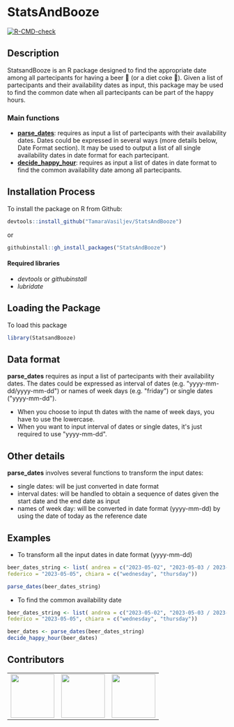 # StatsAndBooze

<!-- badges: start -->
  [![R-CMD-check](https://github.com/TamaraVasiljev/StatsAndBooze/actions/workflows/R-CMD-check.yaml/badge.svg?branch=dev)](https://github.com/TamaraVasiljev/StatsAndBooze/actions/workflows/R-CMD-check.yaml)
 <!-- badges: end -->

## Description

StatsandBooze is an R package designed to find the appropriate date among all partecipants for having a beer :beers: (or a diet coke :bubble_tea:). 
Given a list of partecipants and their availability dates as input, this package may be used to find the common date when all partecipants can be part of the happy hours. 

### Main functions

* <ins>**parse_dates**</ins>: requires as input a list of partecipants with their availability dates. Dates could be expressed in several ways (more details below, Date Format section). It may be used to output a list of all single availability dates in date format for each partecipant.
* <ins>**decide_happy_hour**</ins>: requires as input a list of dates in date format to find the common availability date among all partecipants.


## Installation Process

To install the package on R from Github:

``` r
devtools::install_github("TamaraVasiljev/StatsAndBooze")
```
or

``` r
githubinstall::gh_install_packages("StatsAndBooze")
```
#### Required libraries

* *devtools* or *githubinstall*
* *lubridate*

## Loading the Package
To load this package

``` r
library(StatsandBooze)
```

## Data format

**parse_dates** requires as input a list of partecipants with their availability dates. The dates could be expressed as interval of dates (e.g. "yyyy-mm-dd/yyyy-mm-dd") or names of week days (e.g. "friday") or single dates ("yyyy-mm-dd"). 
* When you choose to input th dates with the name of week days, you have to use the lowercase. 
* When you want to input interval of dates or single dates, it's just required to use "yyyy-mm-dd".

## Other details

**parse_dates** involves several functions to transform the input dates:
* single dates: will be just converted in date format
* interval dates: will be handled to obtain a sequence of dates given the start date and the end date as input
* names of week day: will be converted in date format (yyyy-mm-dd) by using the date of today as the reference date

## Examples

* To transform all the input dates in date format (yyyy-mm-dd)

``` r
beer_dates_string <- list( andrea = c("2023-05-02", "2023-05-03 / 2023-05-06"),
federico = "2023-05-05", chiara = c("wednesday", "thursday"))

parse_dates(beer_dates_string)
```
* To find the common availability date

``` r
beer_dates_string <- list( andrea = c("2023-05-02", "2023-05-03 / 2023-05-06"),
federico = "2023-05-05", chiara = c("wednesday", "thursday"))

beer_dates <- parse_dates(beer_dates_string)
decide_happy_hour(beer_dates)
```

## Contributors
<!-- ALL-CONTRIBUTORS-LIST:START - Do not remove or modify this section -->
<!-- prettier-ignore-start -->
<!-- markdownlint-disable -->

<table>
<tr>
<td align="center">
<a href="https://github.com/TamaraVasiljev">
<img src="https://avatars.githubusercontent.com/u/129077304?v=4" width="100px;" alt=""/>
</a><br>
</td>
<td align="center">
<a href="https://github.com/ValentinaZangirolami">
<img src="https://avatars.githubusercontent.com/u/78240304?v=4" width="100px;" alt=""/>
</a><br>
</td>
<td align="center">
<a href="https://github.com/MuhammadAmirSaeed66">
<img src="https://avatars.githubusercontent.com/u/129077378?v=4" width="100px;" alt=""/>
</a><br>
</td>
</tr>
</table>
